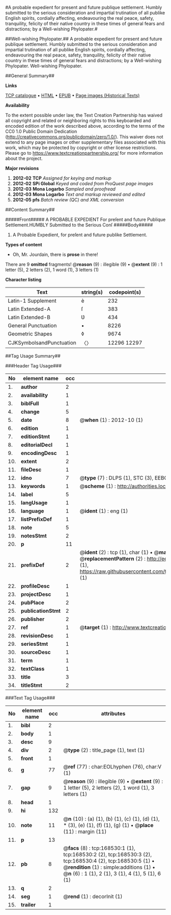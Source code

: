#A probable expedient for present and future publique settlement. Humbly submitted to the serious consideration and impartial trutination of all publike English spirits, cordially affecting, endeavouring the real peace, safety, tranquility, felicity of their native country in these times of general fears and distractions; by a Well-wishing Phylopater.#

##Well-wishing Phylopater.##
A probable expedient for present and future publique settlement. Humbly submitted to the serious consideration and impartial trutination of all publike English spirits, cordially affecting, endeavouring the real peace, safety, tranquility, felicity of their native country in these times of general fears and distractions; by a Well-wishing Phylopater.
Well-wishing Phylopater.

##General Summary##

**Links**

[TCP catalogue](http://www.ota.ox.ac.uk/tcp/)  • 
[HTML](http://tei.it.ox.ac.uk/tcp/Texts-HTML/free/A91/A91249.html)  • 
[EPUB](http://tei.it.ox.ac.uk/tcp/Texts-EPUB/free/A91/A91249.epub) • 
[Page images (Historical Texts)](https://historicaltexts.jisc.ac.uk/eebo-99866682e)

**Availability**

To the extent possible under law, the Text Creation Partnership has waived all copyright and related or neighboring rights to this keyboarded and encoded edition of the work described above, according to the terms of the CC0 1.0 Public Domain Dedication (http://creativecommons.org/publicdomain/zero/1.0/). This waiver does not extend to any page images or other supplementary files associated with this work, which may be protected by copyright or other license restrictions. Please go to https://www.textcreationpartnership.org/ for more information about the project.

**Major revisions**

1. __2012-02__ __TCP__ *Assigned for keying and markup*
1. __2012-02__ __SPi Global__ *Keyed and coded from ProQuest page images*
1. __2012-03__ __Mona Logarbo__ *Sampled and proofread*
1. __2012-03__ __Mona Logarbo__ *Text and markup reviewed and edited*
1. __2012-05__ __pfs__ *Batch review (QC) and XML conversion*

##Content Summary##

#####Front#####
A PROBABLE EXPEDIENT For preſent and future Publique Settlement.HUMBLY Submitted to the Serious Conſ
#####Body#####

1. A Probable Expedient, for preſent and future publike Settlement.

**Types of content**

  * Oh, Mr. Jourdain, there is **prose** in there!

There are 9 **omitted** fragments! 
 @__reason__ (9) : illegible (9)  •  @__extent__ (9) : 1 letter (5), 2 letters (2), 1 word (1), 3 letters (1)

**Character listing**


|Text|string(s)|codepoint(s)|
|---|---|---|
|Latin-1 Supplement|è|232|
|Latin Extended-A|ſ|383|
|Latin Extended-B|Ʋ|434|
|General Punctuation|•|8226|
|Geometric Shapes|◊|9674|
|CJKSymbolsandPunctuation|〈〉|12296 12297|

##Tag Usage Summary##

###Header Tag Usage###

|No|element name|occ|attributes|
|---|---|---|---|
|1.|__author__|2||
|2.|__availability__|1||
|3.|__biblFull__|1||
|4.|__change__|5||
|5.|__date__|8| @__when__ (1) : 2012-10 (1)|
|6.|__edition__|1||
|7.|__editionStmt__|1||
|8.|__editorialDecl__|1||
|9.|__encodingDesc__|1||
|10.|__extent__|2||
|11.|__fileDesc__|1||
|12.|__idno__|7| @__type__ (7) : DLPS (1), STC (3), EEBO-CITATION (1), PROQUEST (1), VID (1)|
|13.|__keywords__|1| @__scheme__ (1) : http://authorities.loc.gov/ (1)|
|14.|__label__|5||
|15.|__langUsage__|1||
|16.|__language__|1| @__ident__ (1) : eng (1)|
|17.|__listPrefixDef__|1||
|18.|__note__|5||
|19.|__notesStmt__|2||
|20.|__p__|11||
|21.|__prefixDef__|2| @__ident__ (2) : tcp (1), char (1)  •  @__matchPattern__ (2) : ([0-9\-]+):([0-9IVX]+) (1), (.+) (1)  •  @__replacementPattern__ (2) : http://eebo.chadwyck.com/downloadtiff?vid=$1&page=$2 (1), https://raw.githubusercontent.com/textcreationpartnership/Texts/master/tcpchars.xml#$1 (1)|
|22.|__profileDesc__|1||
|23.|__projectDesc__|1||
|24.|__pubPlace__|2||
|25.|__publicationStmt__|2||
|26.|__publisher__|2||
|27.|__ref__|1| @__target__ (1) : http://www.textcreationpartnership.org/docs/. (1)|
|28.|__revisionDesc__|1||
|29.|__seriesStmt__|1||
|30.|__sourceDesc__|1||
|31.|__term__|1||
|32.|__textClass__|1||
|33.|__title__|3||
|34.|__titleStmt__|2||


###Text Tag Usage###

|No|element name|occ|attributes|
|---|---|---|---|
|1.|__bibl__|2||
|2.|__body__|1||
|3.|__desc__|9||
|4.|__div__|2| @__type__ (2) : title_page (1), text (1)|
|5.|__front__|1||
|6.|__g__|77| @__ref__ (77) : char:EOLhyphen (76), char:V (1)|
|7.|__gap__|9| @__reason__ (9) : illegible (9)  •  @__extent__ (9) : 1 letter (5), 2 letters (2), 1 word (1), 3 letters (1)|
|8.|__head__|1||
|9.|__hi__|132||
|10.|__note__|11| @__n__ (10) : (a) (1), (b) (1), (c) (1), (d) (1), * (3), (e) (1), (f) (1), (g) (1)  •  @__place__ (11) : margin (11)|
|11.|__p__|13||
|12.|__pb__|8| @__facs__ (8) : tcp:168530:1 (1), tcp:168530:2 (2), tcp:168530:3 (2), tcp:168530:4 (2), tcp:168530:5 (1)  •  @__rendition__ (1) : simple:additions (1)  •  @__n__ (6) : 1 (1), 2 (1), 3 (1), 4 (1), 5 (1), 6 (1)|
|13.|__q__|2||
|14.|__seg__|1| @__rend__ (1) : decorInit (1)|
|15.|__trailer__|1||
